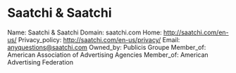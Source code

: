 
# Saatchi & Saatchi

Name: Saatchi & Saatchi
Domain: saatchi.com
Home: http://saatchi.com/en-us/
Privacy_policy: http://saatchi.com/en-us/privacy/
Email: anyquestions@saatchi.com
Owned_by: Publicis Groupe
Member_of: American Association of Advertising Agencies
Member_of: American Advertising Federation
